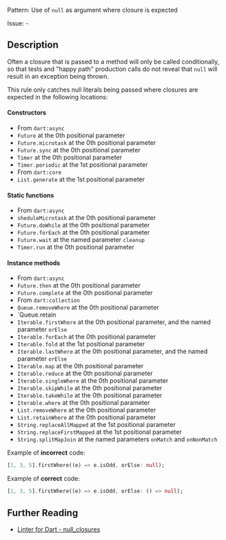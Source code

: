 Pattern: Use of `null` as argument where closure is expected

Issue: -

## Description

Often a closure that is passed to a method will only be called conditionally,
so that tests and "happy path" production calls do not reveal that `null` will
result in an exception being thrown.

This rule only catches null literals being passed where closures are expected
in the following locations:

#### Constructors

* From `dart:async`
 * `Future` at the 0th positional parameter
 * `Future.microtask` at the 0th positional parameter
 * `Future.sync` at the 0th positional parameter
 * `Timer` at the 0th positional parameter
 * `Timer.periodic` at the 1st positional parameter
* From `dart:core`
 * `List.generate` at the 1st positional parameter

#### Static functions

* From `dart:async`
 * `sheduleMicrotask` at the 0th positional parameter
 * `Future.doWhile` at the 0th positional parameter
 * `Future.forEach` at the 0th positional parameter
 * `Future.wait` at the named parameter `cleanup`
 * `Timer.run` at the 0th positional parameter

#### Instance methods

* From `dart:async`
 * `Future.then` at the 0th positional parameter
 * `Future.complete` at the 0th positional parameter
* From `dart:collection`
 * `Queue.removeWhere` at the 0th positional parameter
 * `Queue.retain
 * `Iterable.firstWhere` at the 0th positional parameter, and the named
  parameter `orElse`
 * `Iterable.forEach` at the 0th positional parameter
 * `Iterable.fold` at the 1st positional parameter
 * `Iterable.lastWhere` at the 0th positional parameter, and the named
  parameter `orElse`
 * `Iterable.map` at the 0th positional parameter
 * `Iterable.reduce` at the 0th positional parameter
 * `Iterable.singleWhere` at the 0th positional parameter
 * `Iterable.skipWhile` at the 0th positional parameter
 * `Iterable.takeWhile` at the 0th positional parameter
 * `Iterable.where` at the 0th positional parameter
 * `List.removeWhere` at the 0th positional parameter
 * `List.retainWhere` at the 0th positional parameter
 * `String.replaceAllMapped` at the 1st positional parameter
 * `String.replaceFirstMapped` at the 1st positional parameter
 * `String.splitMapJoin` at the named parameters `onMatch` and `onNonMatch`

Example of **incorrect** code:
```dart
[1, 3, 5].firstWhere((e) => e.isOdd, orElse: null);
```

Example of **correct** code:
```dart
[1, 3, 5].firstWhere((e) => e.isOdd, orElse: () => null);
```

## Further Reading

* [Linter for Dart - null_closures](https://dart-lang.github.io/linter/lints/null_closures.html)